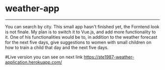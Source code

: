 # weather-app
*******************
You can search by city.
This small app hasn't finished yet, the Forntend look is not finale.
My plan is to switch it to Vue.js, and add more functionality to it.
One of his functionalities would be to,
in addition to the weather forecast for the next five days,
give suggestions to women with small children on how to train a child that day and the next five days.

#Live version you can see on next link
https://ste1987-weather-application.herokuapp.com/
